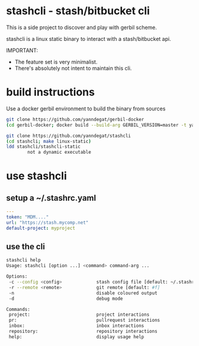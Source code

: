 # stashcli - stash/bitbucket cli

This is a side project to discover and play with gerbil scheme.

stashcli is a linux static binary to interact with a stash/bitbucket api.

IMPORTANT: 
- The feature set is very minimalist.
- There's absolutely not intent to maintain this cli.

# build instructions

Use a docker gerbil environment to build the binary from sources

``` sh
git clone https://github.com/yanndegat/gerbil-docker
(cd gerbil-docker; docker build --build-arg GERBIL_VERSION=master -t yanndegat/gerbil:static .)

git clone https://github.com/yanndegat/stashcli
(cd stashcli; make linux-static)
ldd stashcli/stashcli-static
        not a dynamic executable
```


# use stashcli

## setup a ~/.stashrc.yaml

```yaml
---
token: "MDM...."
url: "https://stash.mycomp.net"
default-project: myproject
```

## use the cli

```sh
stashcli help
Usage: stashcli [option ...] <command> command-arg ...

Options:
 -c --config <config>             stash config file [default: ~/.stashrc.yaml]
 -r --remote <remote>             git remote [default: #f]
 -n                               disable coloured output
 -d                               debug mode

Commands:
 project:                         project interactions
 pr:                              pullrequest interactions
 inbox:                           inbox interactions
 repository:                      repository interactions
 help:                            display usage help
```
